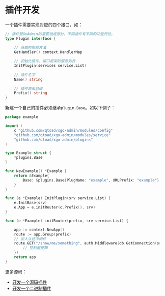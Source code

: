# 插件开发
一个插件需要实现对应的四个接口，如：

```go
// 插件是GoAdmin的重要组成部分。不同插件有不同的功能特性。
type Plugin interface {

    // 获取控制器方法
    GetHandler() context.HandlerMap
    
    // 初始化插件，接口框架的服务列表
    InitPlugin(services service.List)
    
    // 插件名字
    Name() string
    
    // 插件路由前缀
	Prefix() string
}
```

新建一个自己的插件必须继承```plugin.Base```。如以下例子：

```go
package example

import (
	c "github.com/qtoad/xgo-admin/modules/config"
	"github.com/qtoad/xgo-admin/modules/service"
	"github.com/qtoad/xgo-admin/plugins"
)

type Example struct {
	*plugins.Base
}

func NewExample() *Example {
	return &Example{
		Base: &plugins.Base{PlugName: "example", URLPrefix: "example"},
	}
}

func (e *Example) InitPlugin(srv service.List) {
	e.InitBase(srv)
	e.App = e.initRouter(c.Prefix(), srv)
}

func (e *Example) initRouter(prefix, srv service.List) {

	app := context.NewApp()
    route := app.Group(prefix)
    // 加入认证中间件
	route.GET("/show/me/something", auth.Middleware(db.GetConnection(srv)), func(ctx *context.Context){
        // 控制器逻辑
    })
	return app
}
```

更多源码：<br>

- [开发一个源码插件](https://github.com/qtoad/xgo-admin/blob/master/plugins/example/example.go)
- [开发一个二进制插件](https://github.com/qtoad/xgo-admin/blob/master/plugins/example/go_plugin/main.go)